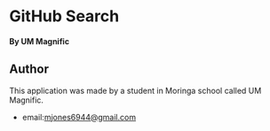 

# GitHub Search

#### By **UM Magnific**

## Author
This application was made by a student in Moringa school called UM Magnific.
* email:mjones6944@gmail.com












